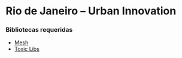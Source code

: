 # Rio de Janeiro – Urban Innovation



### Bibliotecas requeridas

- [Mesh](http://leebyron.com/mesh/)
- [Toxic Libs](http://toxiclibs.org/downloads/)